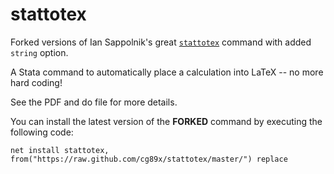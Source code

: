 # stattotex

Forked versions of Ian Sappolnik's great [`stattotex`](https://github.com/isapollnik/stattotex)  command with added `string` option.

A Stata command to automatically place a calculation into LaTeX -- no more hard coding!

See the PDF and do file for more details.

You can install the latest version of the **FORKED** command by executing the following code:

`net install stattotex, from("https://raw.github.com/cg89x/stattotex/master/") replace`
